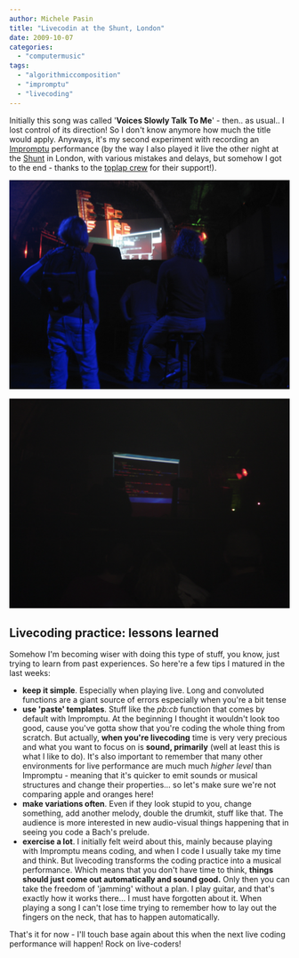 ```yaml
---
author: Michele Pasin
title: "Livecodin at the Shunt, London"
date: 2009-10-07
categories: 
  - "computermusic"
tags: 
  - "algorithmiccomposition"
  - "impromptu"
  - "livecoding"
---
```


Initially this song was called '**Voices Slowly Talk To Me**' - then.. as usual.. I lost control of its direction! So I don't know anymore how much the title would apply. Anyways, it's my second experiment with recording an [Impromptu](http://impromptu.moso.com.au/) performance (by the way I also played it live the other night at the [Shunt](http://www.shunt.co.uk/) in London, with various mistakes and delays, but somehow I got to the end - thanks to the [toplap crew](http://toplap.org/uk/) for their support!).


![alt](../assets/../assets/images/2024-05-16-shunt-livecoding-1.png)

![alt](../assets/../assets/images/2024-05-16-shunt-livecoding-2.png)

## Livecoding practice: lessons learned

Somehow I'm becoming wiser with doing this type of stuff, you know, just trying to learn from past experiences. So here're a few tips I matured in the last weeks:

- **keep it simple**. Especially when playing live. Long and convoluted functions are a giant source of errors especially when you're a bit tense
- **use 'paste' templates**. Stuff like the _pb:cb_ function that comes by default with Impromptu. At the beginning I thought it wouldn't look too good, cause you've gotta show that you're coding the whole thing from scratch. But actually, **when you're livecoding** time is very very precious and what you want to focus on is **sound, primarily** (well at least this is what I like to do). It's also important to remember that many other environments for live performance are much much _higher level_ than Impromptu - meaning that it's quicker to emit sounds or musical structures and change their properties... so let's make sure we're not comparing apple and oranges here!
- **make variations often**. Even if they look stupid to you, change something, add another melody, double the drumkit, stuff like that. The audience is more interested in new audio-visual things happening that in seeing you code a Bach's prelude.
- **exercise a lot**. I initially felt weird about this, mainly because playing with Impromptu means coding, and when I code I usually take my time and think. But livecoding transforms the coding practice into a musical performance. Which means that you don't have time to think, **things should just come out automatically and sound good.** Only then you can take the freedom of 'jamming' without a plan. I play guitar, and that's exactly how it works there... I must have forgotten about it. When playing a song I can't lose time trying to remember how to lay out the fingers on the neck, that has to happen automatically.

That's it for now - I'll touch base again about this when the next live coding performance will happen! Rock on live-coders!
